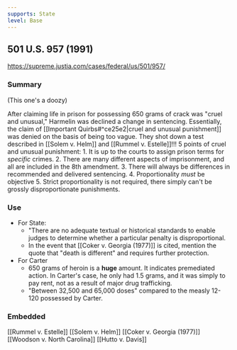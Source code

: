 ```yaml
---
supports: State
level: Base
---
```

## 501 U.S. 957 (1991)

https://supreme.justia.com/cases/federal/us/501/957/

### Summary
(This one's a doozy)

After claiming life in prison for possessing 650 grams of crack was "cruel and unusual," Harmelin was declined a change in sentencing.
Essentially, the claim of [[Important Quirbs#^ce25e2|cruel and unusual punishment]] was denied on the basis of being too vague.
	They shot down a test described in [[Solem v. Helm]] and [[Rummel v. Estelle]]!!!
5 points of cruel and unusual punishment:
	1. It is up to the courts to assign prison terms for *specific* crimes.
	2. There are many different aspects of imprisonment, and all are included in the 8th amendment.
	3. There will always be differences in recommended and delivered sentencing.
	4. Proportionality *must* be objective
	5. Strict proportionality is not required, there simply can't be grossly disproportionate punishments.


### Use

* For State:
	* "There are no adequate textual or historical standards to enable judges to determine whether a particular penalty is disproportional.
	* In the event that [[Coker v. Georgia (1977)]] is cited, mention the quote that "death is different" and requires further protection.
* For Carter
	* 650 grams of heroin is a **huge** amount. It indicates premediated action. In Carter's case, he only had 1.5 grams, and it was simply to pay rent, not as a result of major drug trafficking.
	* "Between 32,500 and 65,000 doses" compared to the measly 12-120 possessed by Carter.

### Embedded

[[Rummel v. Estelle]]
[[Solem v. Helm]]
[[Coker v. Georgia (1977)]]
[[Woodson v. North Carolina]]
[[Hutto v. Davis]]
